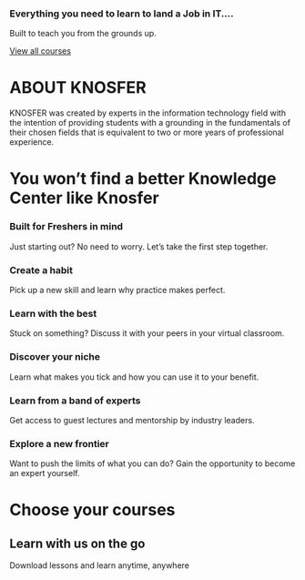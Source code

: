 ### Everything you need to learn to land a Job in IT....

Built to teach you from the grounds up.

[View all courses](/s/store)

# ABOUT KNOSFER

KNOSFER was created by experts in the information technology field with the intention of providing students with a grounding in the fundamentals of their chosen fields that is equivalent to two or more years of professional experience.

# You won’t find a better Knowledge Center like Knosfer

### Built for Freshers in mind

Just starting out? No need to worry. Let’s take the first step together.

### Create a habit

Pick up a new skill and learn why practice makes perfect.

### Learn with the best

Stuck on something? Discuss it with your peers in your virtual classroom.

### Discover your niche

Learn what makes you tick and how you can use it to your benefit.

### Learn from a band of experts

Get access to guest lectures and mentorship by industry leaders.

### Explore a new frontier

Want to push the limits of what you can do? Gain the opportunity to become an expert yourself.

# Choose your courses

## Learn with us on the go

Download lessons and learn anytime, anywhere